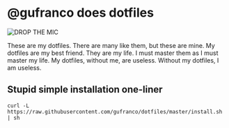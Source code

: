# @gufranco does dotfiles

![DROP THE MIC](http://gifs.joelglovier.com/boom/mic-drop-2.gif)

These are my dotfiles. There are many like them, but these are mine. My dotfiles
are my best friend. They are my life. I must master them as I must master my
life. My dotfiles, without me, are useless. Without my dotfiles, I am useless.

## Stupid simple installation one-liner

```shell
curl -L https://raw.githubusercontent.com/gufranco/dotfiles/master/install.sh | sh
```
